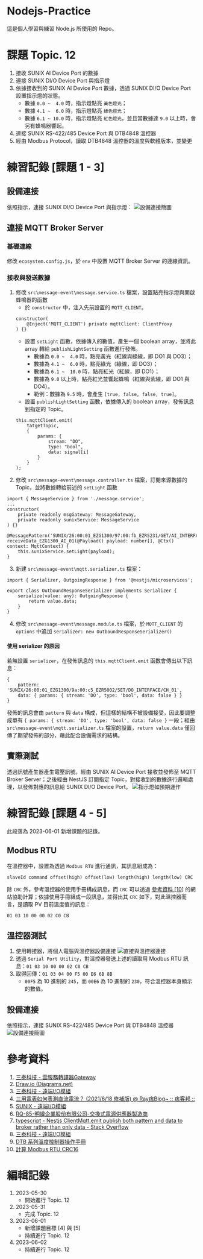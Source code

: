 # Nodejs-Practice
這是個人學習與練習 Node.js 所使用的 Repo。

# 課題 Topic. 12
1. 接收 SUNIX AI Device Port 的數據
2. 連接 SUNIX DI/O Device Port 與指示燈
3. 依據接收到的 SUNIX AI Device Port 數據，透過 SUNIX DI/O Device Port 設置指示燈的狀態。
    - 數據 `0.0 ~  4.0` 時，指示燈點亮 `黃色燈光`；
    - 數據 `4.1 ~  6.0` 時，指示燈點亮 `綠色燈光`；
    - 數據 `6.1 ~ 10.0` 時，指示燈點亮 `紅色燈光`，並且當數據達 `9.0` 以上時，會另有蜂鳴器響起。
4. 連接 SUNIX RS-422/485 Device Port 與 DTB4848 溫控器
5. 經由 Modbus Protocol，讀取 DTB4848 溫控器的溫度與軟體版本，並變更


# 練習記錄 [課題 1 - 3]
## 設備連接
依照指示，連接 SUNIX DI/O Device Port 與指示燈：
![設備連接簡圖](Image/01.png)

## 連接 MQTT Broker Server
### 基礎連線
修改 `ecosystem.config.js`，於 `env` 中設置 MQTT Broker Server 的連線資訊。

### 接收與發送數據
1. 修改 `src\message-event\message.service.ts` 檔案，設置點亮指示燈與開啟蜂鳴器的函數
    - 於 `constructor` 中，注入先前設置的 `MQTT_CLIENT`。
    ```
    constructor(
        @Inject('MQTT_CLIENT') private mqttClient: ClientProxy
    ) {}
    ```
    - 設置 `setLight` 函數，依據傳入的數值，產生一個 boolean array，並將此 array 轉給 `publishLightSetting` 函數進行發佈。
        - 數據為 `0.0 ~  4.0` 時，點亮黃光（紅線與綠線，即 DO1 與 DO3）；
        - 數據為 `4.1 ~  6.0` 時，點亮綠光（綠線，即 DO3）；
        - 數據為 `6.1 ~  10.0` 時，點亮紅光（紅線，即 DO1）；
        - 數據為 `9.0` 以上時，點亮紅光並響起蜂鳴（紅線與紫線，即 DO1 與 DO4）。
        - 範例：數據為 `9.5` 時，會產生 `[true, false, false, true]`。
    - 設置 `publishLightSetting` 函數，依據傳入的 boolean array，發佈訊息到指定的 Topic。
    ```
    this.mqttClient.emit(
        tatgetTopic, 
        {
            params: {
                stream: "DO",
                type: "bool",
                data: signal[i]
            }
        }
    );
    ```
2. 修改 `src\message-event\message.controller.ts` 檔案，訂閱來源數據的 Topic，並將數據轉給前述的 `setLight` 函數
```
import { MessageService } from './message.service';
...
constructor(
    private readonly msgGateway: MessageGateway,
    private readonly sunixService: MessageService
) {}

@MessagePattern('SUNIX/26:00:01_EZG1300/97:00:fb_EZR5231/GET/AI_INTERFACE/CH_01')
receiveData_EZG1300_AI_01(@Payload() payload: number[], @Ctx() context: MqttContext) {
    this.sunixService.setLight(payload);
}
```
3. 新建 `src\message-event\mqtt.serializer.ts` 檔案：
```
import { Serializer, OutgoingResponse } from '@nestjs/microservices';

export class OutboundResponseSerializer implements Serializer {
    serialize(value: any): OutgoingResponse {
        return value.data;
    }
}
```
4. 修改 `src\message-event\message.module.ts` 檔案，於 `MQTT_CLIENT` 的 `options` 中追加 `serializer: new OutboundResponseSerializer()`

#### 使用 serializer 的原因
若無設置 `serializer`，在發佈訊息的 `this.mqttClient.emit` 函數會傳出以下訊息：
```
{
    pattern: 'SUNIX/26:00:01_EZG1300/9a:00:c5_EZR5002/SET/DO_INTERFACE/CH_01',
    data: { params: { stream: 'DO', type: 'bool', data: false } }
}
```
發佈的訊息會由 `pattern` 與 `data` 構成，但這樣的結構不被設備接受，因此要調整成單有 `{ params: { stream: 'DO', type: 'bool', data: false }` 一段；經由 `src\message-event\mqtt.serializer.ts` 檔案的設置，`return value.data` 僅回傳了期望發佈的部分，藉此配合設備需求的結構。

## 實際測試
透過訊號產生器產生電壓訊號，經由 SUNIX AI Device Port 接收並發佈至 MQTT Broker Server；之後經由 NestJS 訂閱指定 Topic，對接收到的數據進行邏輯處理，以發佈對應的訊息給 SUNIX DI/O Device Port。
![指示燈如預期運作](Image/02.png)

# 練習記錄 [課題 4 - 5]
此段落為 2023-06-01 新增課題的記錄。

## Modbus RTU
在溫控器中，設置為透過 `Modbus RTU` 進行通訊，其訊息組成為：
```
slaveId command offset(high) offset(low) length(high) length(low) CRC
```
除 `CRC` 外，參考溫控器的使用手冊構成訊息，而 `CRC` 可以透過 [參考資料 [10]](#參考資料) 的網站協助計算；依據使用手冊組成一段訊息，並得出其 `CRC` 如下，對此溫控器而言，是讀取 PV 目前溫度值的訊息：
```
01 03 10 00 00 02 C0 CB
```

## 溫控器測試
1. 使用轉接器，將個人電腦與溫控器設備連接
![直接與溫控器連接](Image/03.png)
2. 透過 `Serial Port Utility`，對溫控器發送上述的讀取用 Modbus RTU 訊息：`01 03 10 00 00 02 C0 CB`
3. 取得回傳：`01 03 04 00 F5 00 E6 6B 8B`
    - `00F5` 為 10 進制的 `245`，而 `00E6` 為 10 進制的 `230`，符合溫控器本身顯示的數值。

## 設備連接
依照指示，連接 SUNIX RS-422/485 Device Port 與 DTB4848 溫控器
![設備連接簡圖](Image/04.png)

# 參考資料
1. [三泰科技 - 雲服務轉譯器Gateway](https://www.sunix.com/tw/product_detail.php?cid=2&kid=4&gid=25&pid=2110)
2. [Draw.io (Diagrams.net)](https://app.diagrams.net/)
3. [三泰科技 - 遠端I/O模組](https://www.sunix.com/tw/product_detail.php?cid=2&kid=4&gid=27&pid=2009)
4. [三用電表如何表測直流電流？ (2021/6/18 修補版) @ Ray痞Blog~ :: 痞客邦 ::](https://promiserobert.pixnet.net/blog/post/228861560-%E4%B8%89%E7%94%A8%E9%9B%BB%E8%A1%A8%E5%A6%82%E4%BD%95%E8%A1%A8%E6%B8%AC%E7%9B%B4%E6%B5%81%E9%9B%BB%E6%B5%81%EF%BC%9F)
5. [SUNIX - 遠端I/O模組](https://www.sunix.com/en/product_detail.php?cid=2&kid=4&gid=27&pid=2024)
6. [RQ-85-明緯企業股份有限公司-交換式電源供應器製造商](http://www.meanwell.com.tw/productPdf.aspx?i=379)
7. [typescript - Nestjs ClientMqtt.emit publish both pattern and data to broker rather than only data - Stack Overflow](https://stackoverflow.com/questions/67485078/nestjs-clientmqtt-emit-publish-both-pattern-and-data-to-broker-rather-than-only)
8. [三泰科技 - 遠端I/O模組](https://www.sunix.com/tw/product_detail.php?cid=2&kid=4&gid=27&pid=2040)
9. [DTB 系列溫度控制器操作手冊](https://filecenter.deltaww.com/Products/download/06/060405/Manual/DELTA_IA-TC_DTB_I_TSET_20140421.pdf)
10. [計算 Modbus RTU CRC16](https://cht.nahua.com.tw/software/crc16/index.php)

# 編輯記錄
1. 2023-05-30
    - 開始進行 Topic. 12
2. 2023-05-31
    - 完成 Topic. 12
3. 2023-06-01
    - 新增課題目標 [4] 與 [5]
    - 持續進行 Topic. 12
4. 2023-06-02
    - 持續進行 Topic. 12